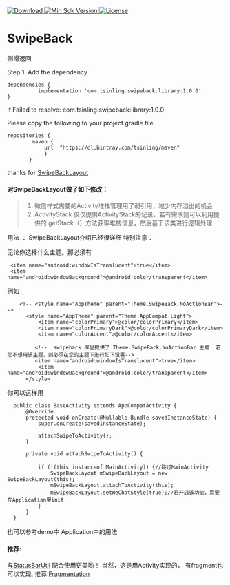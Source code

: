 [ ![Download](https://api.bintray.com/packages/tsinling/maven/swipeback/images/download.svg) ](https://bintray.com/tsinling/maven/swipeback/_latestVersion)
 <a href="https://developer.android.com/about/versions/android-4.0.3.html">
    <img src="https://img.shields.io/badge/API-15%2B-blue.svg?style=flat-square" alt="Min Sdk Version" />
  </a>
  <a href="http://www.apache.org/licenses/LICENSE-2.0">
    <img src="http://img.shields.io/badge/License-Apache%202.0-blue.svg?style=flat-square" alt="License" />
  </a>
  
</p>

# SwipeBack
   侧滑返回
	


Step 1. Add the dependency

 	dependencies {
 	          implementation 'com.tsinling.swipeback:library:1.0.0'
 	}


   if  Failed to resolve: com.tsinling.swipeback:library:1.0.0

   Please copy the following to your project gradle file

    repositories {
            maven {
                url  "https://dl.bintray.com/tsinling/maven"
                }
           }




thanks  for  [SwipeBackLayout](https://github.com/gongwen/SwipeBackLayout)


#### 对SwipeBackLayout做了如下修改：

>1. 微信样式需要的Activity堆栈管理用了弱引用，减少内存溢出的机会
>2. ActivityStack 仅仅提供ActivityStack的记录，若有需求则可以利用提供的 getStack（）方法获取堆栈信息，然后基于该类进行逻辑处理

用法 ：
  SwipeBackLayout介绍已经很详细  特别注意：

  无论你选择什么主题。那必须有

     <item name="android:windowIsTranslucent">true</item>
     <item name="android:windowBackground">@android:color/transparent</item>

例如

        <!-- <style name="AppTheme" parent="Theme.SwipeBack.NoActionBar">-->
          <style name="AppTheme" parent="Theme.AppCompat.Light">
              <item name="colorPrimary">@color/colorPrimary</item>
              <item name="colorPrimaryDark">@color/colorPrimaryDark</item>
              <item name="colorAccent">@color/colorAccent</item>

             <!--  swipeback 库里提供了 Theme.SwipeBack.NoActionBar 主题  若您不想用该主题，则必须在您的主题下进行如下设置-->
             <item name="android:windowIsTranslucent">true</item>
              <item name="android:windowBackground">@android:color/transparent</item>
          </style>

   你可以这样用


      public class BaseActivity extends AppCompatActivity {
          @Override
          protected void onCreate(@Nullable Bundle savedInstanceState) {
              super.onCreate(savedInstanceState);

              attachSwipeToActivity();
          }

          private void attachSwipeToActivity() {

              if (!(this instanceof MainActivity)) {//跳过MainActivity
                  SwipeBackLayout mSwipeBackLayout = new SwipeBackLayout(this);
                  mSwipeBackLayout.attachToActivity(this);
                  mSwipeBackLayout.setWeChatStyle(true);//若开启该功能，需要在Application里init
              }
          }
      }


   也可以参考demo中 Application中的用法




#### 推荐:

  [与StatusBarUtil](https://github.com/laobie/StatusBarUtil) 配合使用更美哟！
  当然，这是用Activity实现的， 有fragment也可以实现, 推荐
  [Fragmentation]( https://github.com/YoKeyword/Fragmentation)
